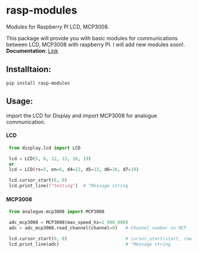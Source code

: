 # rasp-modules
Modules for Raspberry PI LCD, MCP3008.

This package will provide you with basic modules for communications between LCD, MCP3008 with raspberry PI. I will add new modules soon!.
**Documentation**: [Link](https://rasp-modules.readthedocs.io/en/latest/)

## Installtaion:
```
pip install rasp-modules
```

## Usage:
 import the LCD for Display and import MCP3008 for analogue communication.

#### LCD
  ```python
   from display.lcd import LCD
  
   lcd = LCD(5, 6, 12, 13, 16, 19)
   or
   lcd = LCD(rs=5, en=6, d4=12, d5=13, d6=16, d7=19)

   lcd.cursor_start(0, 0)
   lcd.print_line(f"testing")  # "Message string
  ```

#### MCP3008
  ```python
   from analogue.mcp3008 import MCP3008
  
   adc_mcp3008 = MCP3008(max_speed_hz=1_000_000)
   adc = adc_mcp3008.read_channel(channel=0)   # Channel number on MCP

   lcd.cursor_start(0, 0)                      # cursor_start(start, row_number)
   lcd.print_line(adc)                         # "Message string
  ```
